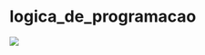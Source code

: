 # logica_de_programacao

<p align="lift">
  <a align="center" href="https://github.com/DenverCoder1/readme-typing-svg"><img src="https://readme-typing-svg.herokuapp.com?&font=IBM+Plex+Sans&color=1E90FF&size=25&lines=Bem+-+vindo+ao+meu+exercicio" /></a>
</p>
